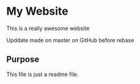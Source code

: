 # My Website

This is a really awesome website

Upddate made on master on GitHub before rebase

## Purpose 

This file is just a readme file. 
